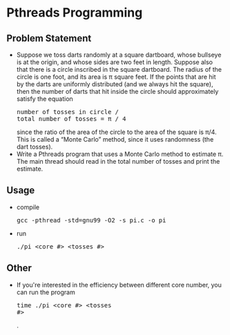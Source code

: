# Pthreads Programming
## Problem Statement
+ Suppose we toss darts randomly at a square dartboard, whose bullseye is at the origin, and
whose sides are two feet in length. Suppose also that there is a circle inscribed in the square
dartboard. The radius of the circle is one foot, and its area is π square feet. If the points that
are hit by the darts are uniformly distributed (and we always hit the square), then the number
of darts that hit inside the circle should approximately satisfy the equation<pre>number of tosses in circle / total number of tosses = π / 4</pre>since the ratio of the area of the circle to the area of the square is π/4.
This is called a “Monte Carlo” method, since it uses randomness (the dart tosses).   
+ Write a Pthreads program that uses a Monte Carlo method to estimate π. The main thread should
read in the total number of tosses and print the estimate.

## Usage
+ compile <pre>gcc -pthread -std=gnu99 -O2 -s pi.c -o pi</pre>
+ run <pre>./pi <core #> <tosses #></pre>


## Other
+ If you're interested in the efficiency between different core number, you can run the program  <pre>time ./pi <core #> <tosses #></pre>.
